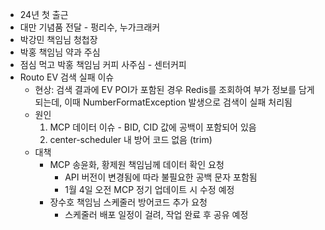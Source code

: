 - 24년 첫 출근
- 대만 기념품 전달 - 펑리수, 누가크래커
- 박강민 책임님 청첩장
- 박홍 책임님 약과 주심
- 점심 먹고 박홍 책임님 커피 사주심 - 센터커피
- Routo EV 검색 실패 이슈
  - 현상: 검색 결과에 EV POI가 포함된 경우 Redis를 조회하여 부가 정보를 담게 되는데, 이때 NumberFormatException 발생으로 검색이 실패 처리됨 
  - 원인
    1. MCP 데이터 이슈 - BID, CID 값에 공백이 포함되어 있음
    2. center-scheduler 내 방어 코드 없음 (trim)
  - 대책
    - MCP 송윤화, 황제원 책임님께 데이터 확인 요청
      - API 버전이 변경됨에 따라 불필요한 공백 문자 포함됨
      - 1월 4일 오전 MCP 정기 업데이트 시 수정 예정
    - 장수호 책임님 스케줄러 방어코드 추가 요청
      - 스케줄러 배포 일정이 걸려, 작업 완료 후 공유 예정
